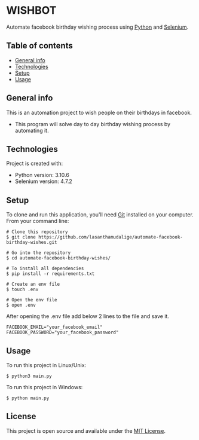 # WISHBOT

Automate facebook birthday wishing process using [Python](https://www.python.org/) and [Selenium](https://www.selenium.dev/).

## Table of contents
* [General info](#general-info)
* [Technologies](#technologies)
* [Setup](#setup)
* [Usage](#usage)

## General info
This is an automation project to wish people on their birthdays in facebook. 
* This program will solve day to day birthday wishing process by automating it.
	
## Technologies
Project is created with:
* Python version: 3.10.6
* Selenium version: 4.7.2
	
## Setup

To clone and run this application, you'll need [Git](https://git-scm.com) installed on your computer. From your command line:

```
# Clone this repository
$ git clone https://github.com/lasanthamudalige/automate-facebook-birthday-wishes.git

# Go into the repository
$ cd automate-facebook-birthday-wishes/

# To install all dependencies
$ pip install -r requirements.txt

# Create an env file
$ touch .env

# Open the env file
$ open .env
```

After opening the .env file add below 2 lines to the file and save it.

```
FACEBOOK_EMAIL="your_facebook_email"
FACEBOOK_PASSWORD="your_facebook_password"
```

## Usage

To run this project in Linux/Unix:

```
$ python3 main.py
```

To run this project in Windows:

```
$ python main.py
```

## License 
This project is open source and available under the [MIT License](https://github.com/lasanthamudalige/automate-facebook-birthday-wishes/blob/main/LICENSE).

